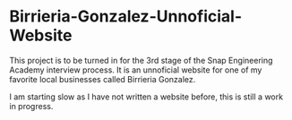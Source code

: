 # Birrieria-Gonzalez-Unnoficial-Website
This project is to be turned in for the 3rd stage of the Snap Engineering Academy interview process.
It is an unnoficial website for one of my favorite local businesses called Birrieria Gonzalez.

I am starting slow as I have not written a website before, this is still a work in progress.
